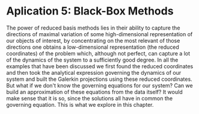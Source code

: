 # Aplication 5: Black-Box Methods

The power of reduced basis methods lies in their ability to capture the directions of maximal variation of some high-dimensional representation of our objects of interest, by concentrating on the most relevant of those directions one obtains a low-dimensional representation (the reduced coordinates) of the problem which, although not perfect, can capture a lot of the dynamics of the system to a sufficiently good degree. In all the examples that have been discussed we first found the reduced coordinates and then took the analytical expression governing the dynamics of our system and built the Galerkin projections using these reduced coordinates. But what if we don't know the governing equations for our system? Can we build an approximation of these equations from the data itself? It would make sense that it is so, since the solutions all have in common the governing equation. This is what we explore in this chapter.